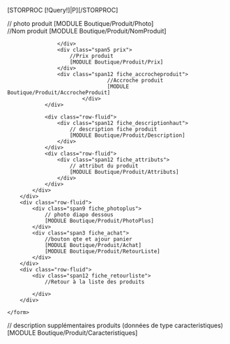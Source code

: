 [STORPROC [!Query!]|P][/STORPROC]
<div class="row-fluid">
	<form method="post" action="/[!Lien!]" name="achat" id="FicheProduit" class="span12" >
		<div class="row-fluid pointille">
			<div class="span7 fiche_photo">
				// photo produit 
				[MODULE Boutique/Produit/Photo]
			</div>
			<div class="span5">
				<div class="row-fluid pointille fiche_nomproduit">
					<div class="span7">
						//Nom produit
						[MODULE Boutique/Produit/NomProduit]
						
					</div>
					<div class="span5 prix">
						//Prix produit
						[MODULE Boutique/Produit/Prix]
					</div>
					<div class="span12 fiche_accrocheproduit">
                        			//Accroche produit
	                       			[MODULE Boutique/Produit/AccrocheProduit]
                  	  		</div>
				</div>

				<div class="row-fluid">
					<div class="span12 fiche_descriptionhaut">
						// description fiche produit
						[MODULE Boutique/Produit/Description]
					</div>
				</div>
				<div class="row-fluid">
					<div class="span12 fiche_attributs">
						// attribut du produit
						[MODULE Boutique/Produit/Attributs]
					</div>
				</div>
			</div>
		</div>
		<div class="row-fluid">
			<div class="span9 fiche_photoplus">
				// photo diapo dessous
				[MODULE Boutique/Produit/PhotoPlus]
			</div>
			<div class="span3 fiche_achat">
				//bouton qte et ajour panier
				[MODULE Boutique/Produit/Achat]
				[MODULE Boutique/Produit/RetourListe]
			</div>
		</div>
		<div class="row-fluid">
			<div class="span12 fiche_retourliste">
				//Retour à la liste des produits
				
			</div>
		</div>
		
	</form>
	
</div>

<div class="row-fluid">
	<div class="span12">
		// description supplémentaires produits (données de type caracteristiques)
		[MODULE Boutique/Produit/Caracteristiques]
	</div>
</div>
